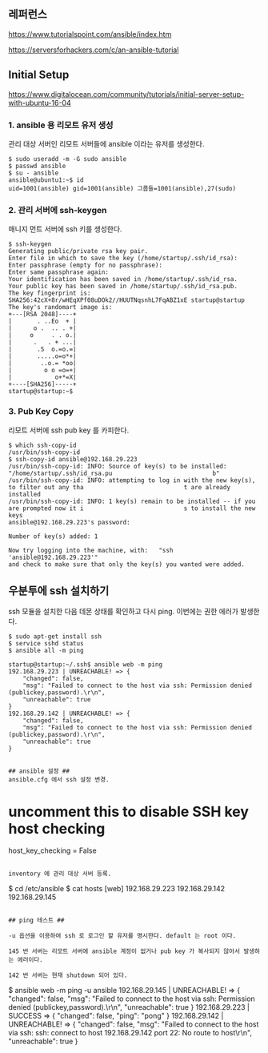 ## 레퍼런스 ##

https://www.tutorialspoint.com/ansible/index.htm

https://serversforhackers.com/c/an-ansible-tutorial


## Initial Setup ##

https://www.digitalocean.com/community/tutorials/initial-server-setup-with-ubuntu-16-04


### 1. ansible 용 리모트 유저 생성 ###

관리 대상 서버인 리모트 서버들에 ansible 이라는 유저를 생성한다. 

```
$ sudo useradd -m -G sudo ansible
$ passwd ansible
$ su - ansible
ansible@ubuntu1:~$ id
uid=1001(ansible) gid=1001(ansible) 그룹들=1001(ansible),27(sudo)
```


### 2. 관리 서버에 ssh-keygen ###

매니지 먼트 서버에 ssh 키를 생성한다. 
```
$ ssh-keygen
Generating public/private rsa key pair.
Enter file in which to save the key (/home/startup/.ssh/id_rsa):
Enter passphrase (empty for no passphrase):
Enter same passphrase again:
Your identification has been saved in /home/startup/.ssh/id_rsa.
Your public key has been saved in /home/startup/.ssh/id_rsa.pub.
The key fingerprint is:
SHA256:42cX+8r/wHEqXPf08uDOk2//HUUTNqsnhL7FqABZ1xE startup@startup
The key's randomart image is:
+---[RSA 2048]----+
|       . ..Eo  + |
|      o .  .. . +|
|     o     . . o.|
|      .   . + ...|
|       .S  o.=o.=|
|       .....o=o*+|
|        ..o.= *oo|
|         o o =o=+|
|            o+*=X|
+----[SHA256]-----+
startup@startup:~$

```

### 3. Pub Key Copy ###

리모트 서버에 ssh pub key 를 카피한다. 
```
$ which ssh-copy-id
/usr/bin/ssh-copy-id
$ ssh-copy-id ansible@192.168.29.223
/usr/bin/ssh-copy-id: INFO: Source of key(s) to be installed: "/home/startup/.ssh/id_rsa.pu                            b"
/usr/bin/ssh-copy-id: INFO: attempting to log in with the new key(s), to filter out any tha                            t are already installed
/usr/bin/ssh-copy-id: INFO: 1 key(s) remain to be installed -- if you are prompted now it i                            s to install the new keys
ansible@192.168.29.223's password:

Number of key(s) added: 1

Now try logging into the machine, with:   "ssh 'ansible@192.168.29.223'"
and check to make sure that only the key(s) you wanted were added.
```



## 우분투에 ssh 설치하기 ##
ssh 모듈을 설치한 다음 데몬 상태를 확인하고 다시 ping.  이번에는 권한 에러가 발생한다. 

```
$ sudo apt-get install ssh 
$ service sshd status
$ ansible all -m ping

startup@startup:~/.ssh$ ansible web -m ping
192.168.29.223 | UNREACHABLE! => {
    "changed": false,
    "msg": "Failed to connect to the host via ssh: Permission denied (publickey,password).\r\n",
    "unreachable": true
}
192.168.29.142 | UNREACHABLE! => {
    "changed": false,
    "msg": "Failed to connect to the host via ssh: Permission denied (publickey,password).\r\n",
    "unreachable": true
}
```

```

## ansible 설정 ##
ansible.cfg 에서 ssh 설정 변경.
```
# uncomment this to disable SSH key host checking
host_key_checking = False
```

inventory 에 관리 대상 서버 등록.
```
$ cd /etc/ansible
$ cat hosts
[web]
192.168.29.223
192.168.29.142
192.168.29.145

```

## ping 테스트 ##

-u 옵션을 이용하여 ssh 로 로그인 할 유저를 명시한다. default 는 root 이다. 

145 번 서버는 리모트 서버에 ansible 계정이 없거나 pub key 가 복사되지 않아서 발생하는 에러이다.

142 번 서버는 현재 shutdown 되어 있다. 

```
$ ansible web -m ping -u ansible
192.168.29.145 | UNREACHABLE! => {
    "changed": false,
    "msg": "Failed to connect to the host via ssh: Permission denied (publickey,password).\r\n",
    "unreachable": true
}
192.168.29.223 | SUCCESS => {
    "changed": false,
    "ping": "pong"
}
192.168.29.142 | UNREACHABLE! => {
    "changed": false,
    "msg": "Failed to connect to the host via ssh: ssh: connect to host 192.168.29.142 port 22: No route to host\r\n",
    "unreachable": true
}


```
